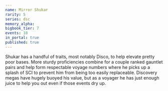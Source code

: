 ```yaml
---
name: Mirror Shukar
rarity: 5
series: dsc
memory_alpha:
bigbook_tier: 7
events: 18
in_portal: true
published: true
---
```


Shukar has a handful of traits, most notably Disco, to help elevate pretty poor bases. More sturdy proficiencies combine for a couple ranked gauntlet pairs and help form respectable voyage numbers where he picks up a splash of SCI to prevent him from being too easily replaceable. Discovery megas have hugely buoyed his value, but as a voyager he has just enough juice to help you out even if those events dry up.
